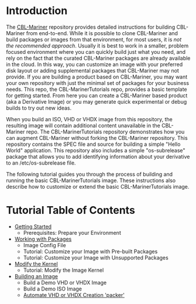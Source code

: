 
# Introduction

The [CBL-Mariner](https://github.com/microsoft/CBL-Mariner) repository provides detailed instructions for building CBL-Mariner from end-to-end.  While it is possible to clone CBL-Mariner and build packages or images from that environment, for most users, it is _not the recommended approach_.  Usually it is best to work in a smaller, problem focused environment where you can quickly build just what you need, and rely on the fact that the curated CBL-Mariner packages are already available in the cloud. In this way, you can customize an image with your preferred disk layout or adding supplemental packages that CBL-Mariner may not provide.  If you are building a product based on CBL-Mariner, you may want your own repository with just the minimal set of packages for your business needs.  This repo, the CBL-MarinerTutorials repo, provides a basic template for getting started.  From here you can create a CBL-Mariner based product (aka a Derivative Image) or you may generate quick experimental or debug builds to try out new ideas.

When you build an ISO, VHD or VHDX image from this repository,  the resulting image will contain additional content unavailable in the CBL-Mariner repo.  The CBL-MarinerTutorials repository demonstrates how you can augment CBL-Mariner without forking the CBL-Mariner repository.  This repository contains the SPEC file and source for building a simple "Hello World" application.  This repository also includes a simple "os-subrelease" package that allows you to add identifying information about your derivative to an /etc/os-subrelease file.  

The following tutorial guides you through the process of building and running the basic CBL-MarinerTutorials image.  These instructions also describe how to customize or extend the basic CBL-MarinerTutorials image.

# Tutorial Table of Contents

- [Getting Started](docs/getting_started/prepare_environment.md)
    - Prerequisites: Prepare your Environment
- [Working with Packages](docs/packages/working_with_packages.md)
    - Image Config File
    - Tutorial: Customize your Image with Pre-built Packages
    - Tutorial: Customize your Image with Unsupported Packages
- [Modify the Kernel](docs/kernel/modify_kernel.md)
    - Tutorial: Modify the Image Kernel
- [Building an Image](docs/building/building.md)
    - Build a Demo VHD or VHDX Image
    - Build a Demo ISO Image
    - [Automate VHD or VHDX Creation 'packer'](imaging-from-packer/Readme.md)